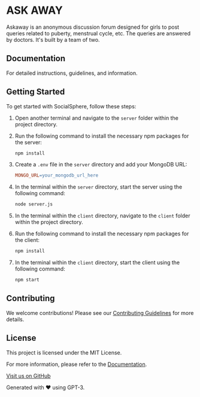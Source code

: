 # ASK AWAY 

Askaway is an anonymous discussion forum designed for girls to post
queries related to puberty, menstrual cycle, etc. The queries are answered
by doctors. It's built by a team of two.

## Documentation

For detailed instructions, guidelines, and information.

## Getting Started

To get started with SocialSphere, follow these steps:

1. Open another terminal and navigate to the `server` folder within the project directory.
2. Run the following command to install the necessary npm packages for the server:

    ```sh
    npm install
    ```

3. Create a `.env` file in the `server` directory and add your MongoDB URL:

    ```makefile
    MONGO_URL=your_mongodb_url_here
    ```

4. In the terminal within the `server` directory, start the server using the following command:

    ```sh
    node server.js
    ```

5. In the terminal within the `client` directory, navigate to the `client` folder within the project directory.
6. Run the following command to install the necessary npm packages for the client:

    ```sh
    npm install
    ```

7. In the terminal within the `client` directory, start the client using the following command:

    ```sh
    npm start
    ```

## Contributing

We welcome contributions! Please see our [Contributing Guidelines](Documentation/CONTRIBUTING.md) for more details.

## License

This project is licensed under the MIT License.

For more information, please refer to the [Documentation](Documentation).

[Visit us on GitHub](https://github.com/your-username/socialsphere)

Generated with :heart: using GPT-3.
